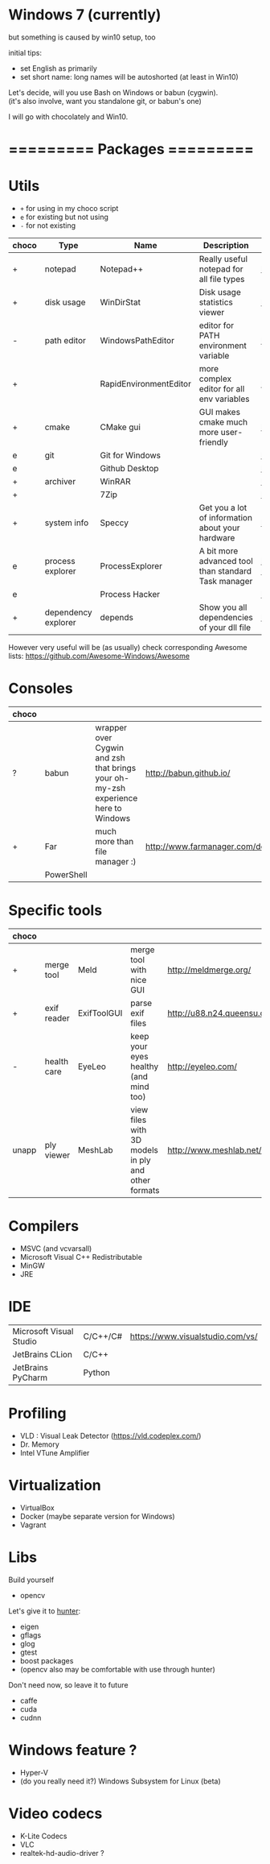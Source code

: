 Windows 7 (currently)
=====================
but something is caused by win10 setup, too


initial tips:
- set English as primarily
- set short name: long names will be autoshorted (at least in Win10)

Let's decide, will you use Bash on Windows or babun (cygwin).  
(it's also involve, want you standalone git, or babun's one)

I will go with chocolately and Win10.


=========  Packages =========
=============================

Utils
=====
- `+` for using in my choco script
- `e` for existing but not using
- `-` for not existing

|choco| Type        | Name                   | Description                                 | Link                           |
|-----|-------------|------------------------|---------------------------------------------|--------------------------------|
|  +  | notepad     | Notepad++              | Really useful notepad for all file types    | https://notepad-plus-plus.org/ |
|  +  | disk usage  | WinDirStat             | Disk usage statistics viewer                | https://windirstat.net/ |
| -   | path editor | WindowsPathEditor      | editor for PATH environment variable        | https://rix0rrr.github.io/WindowsPathEditor/ |
|  +  |             | RapidEnvironmentEditor | more complex editor for all env variables   | https://www.rapidee.com |
|  +  | cmake       | CMake gui              | GUI makes cmake much more user-friendly     | https://cmake.org/download/ |
|   e | git         | Git for Windows        |                                             | https://git-for-windows.github.io/ |
|   e |             | Github Desktop         |                                             | https://desktop.github.com/ |
|  +  | archiver    | WinRAR                 |                                             | http://www.win-rar.com/ |
|  +  |             | 7Zip                   |                                             | http://www.7-zip.org/ |
|  +  | system info         | Speccy          | Get you a lot of information about your hardware       | https://www.piriform.com/speccy |
|   e | process explorer    | ProcessExplorer | A bit more advanced tool than standard Task manager    | https://technet.microsoft.com/en-us/sysinternals/processexplorer.aspx |
|   e |                     | Process Hacker  |                                                        | http://processhacker.sourceforge.net/ |
|  +  | dependency explorer | depends         | Show you all dependencies of your dll file | http://www.dependencywalker.com/ |

However very useful will be (as usually) check corresponding Awesome lists:
https://github.com/Awesome-Windows/Awesome

Consoles
======== 
|choco|            |                                                                                   |                         |
|-----|------------|-----------------------------------------------------------------------------------|-------------------------|
|   ? | babun      | wrapper over Cygwin and zsh that brings your oh-my-zsh experience here to Windows | http://babun.github.io/ |
|  +  | Far        | much more than file manager :)                                                    | http://www.farmanager.com/download.php |
|     | PowerShell |

Specific tools
==============
|choco|             |             |                                       |                        |
|-----|-------------|-------------|---------------------------------------|------------------------|
|  +  | merge tool  | Meld        | merge tool with nice GUI              | http://meldmerge.org/  |
|  +  | exif reader | ExifToolGUI | parse exif files                      | http://u88.n24.queensu.ca/~bogdan/ |
| -   | health care | EyeLeo      | keep your eyes healthy (and mind too) | http://eyeleo.com/ |
|unapp| ply viewer  | MeshLab     | view files with 3D models in ply and other formats | http://www.meshlab.net/ |

Compilers
=========
- MSVC (and vcvarsall)
- Microsoft Visual C++ Redistributable 
- MinGW
- JRE

IDE
===
|                         |          |                                     |
|-------------------------|----------|-------------------------------------|
| Microsoft Visual Studio | C/C++/C# |  https://www.visualstudio.com/vs/   |
| JetBrains CLion         | C/C++    |                                     |
| JetBrains PyCharm       | Python   |                                     |

Profiling 
=============
- VLD : Visual Leak Detector (https://vld.codeplex.com/)
- Dr. Memory
- Intel VTune Amplifier

Virtualization
==============
- VirtualBox
- Docker (maybe separate version for Windows)
- Vagrant

Libs
====
Build yourself
- opencv

Let's give it to [hunter](https://github.com/ruslo/hunter):
- eigen
- gflags 
- glog
- gtest
- boost packages
- (opencv also may be comfortable with use through hunter)

Don't need now, so leave it to future
- caffe
- cuda
- cudnn  


Windows feature ?
=================
- Hyper-V
- (do you really need it?) Windows Subsystem for Linux (beta)

Video codecs
============
- K-Lite Codecs
- VLC
- realtek-hd-audio-driver ?